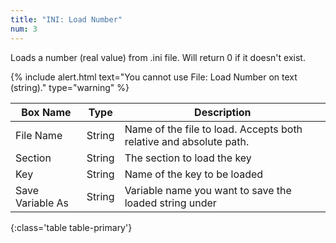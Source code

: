 ```yaml
---
title: "INI: Load Number"
num: 3
---
```


Loads a number (real value) from .ini file. Will return 0 if it doesn't exist.

{% include alert.html text="You cannot use File: Load Number on text (string)." type="warning" %} 

| Box Name | Type | Description | 
|-------|--------|--------
|File Name|	String	|Name of the file to load. Accepts both relative and absolute path.
|Section|	String|	The section to load the key
|Key	|String	|Name of the key to be loaded
|Save Variable As|	String|	Variable name you want to save the loaded string under
{:class='table table-primary'}









